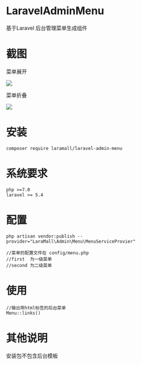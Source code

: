 # LaravelAdminMenu
<p>基于Laravel 后台管理菜单生成组件<p>


# 截图

<p>菜单展开</p>

<img src="https://laravip.com/github/admin-menu1.png">

<p>菜单折叠</p>
<img src="https://laravip.com/github/admin-menu2.png">

# 安装
````
composer require laramall/laravel-admin-menu
````

# 系统要求
````
php >=7.0
laravel >= 5.4
````

# 配置
````
php artisan vendor:publish --provider="LaraMall\Admin\Menu\MenuServiceProvier"

//菜单的配置文件在 config/menu.php
//first  为一级菜单
//second 为二级菜单

````

# 使用
````
//输出带html标签的后台菜单
Menu::links()
````

# 其他说明
<p>安装包不包含后台模板 </p>

